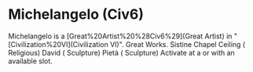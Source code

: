 # Michelangelo (Civ6)

Michelangelo is a [Great%20Artist%20%28Civ6%29](Great Artist) in "[Civilization%20VI](Civilization VI)".
Great Works.
Sistine Chapel Ceiling ( Religious)
David ( Sculpture)
Pietà ( Sculpture)
Activate at a or with an available slot.